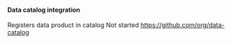 #### Data catalog integration

Registers data product in catalog
Not started
https://github.com/org/data-catalog
